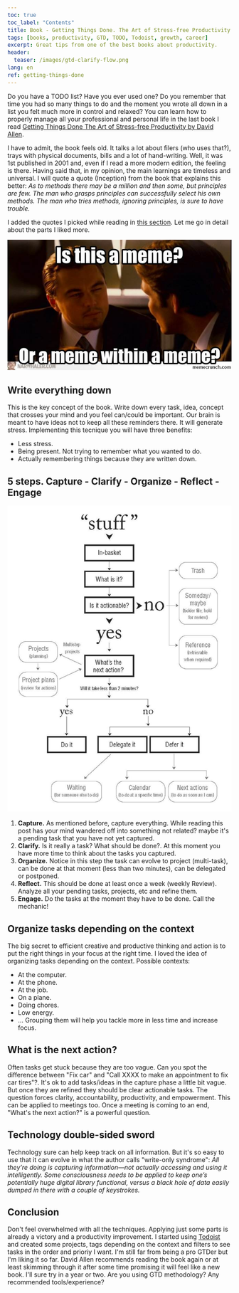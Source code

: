 ```yaml
---
toc: true
toc_label: "Contents"
title: Book - Getting Things Done. The Art of Stress-free Productivity - David Allen
tags: [books, productivity, GTD, TODO, Todoist, growth, career]
excerpt: Great tips from one of the best books about productivity.
header:
  teaser: /images/gtd-clarify-flow.png
lang: en
ref: getting-things-done
---
```


Do you have a TODO list? Have you ever used one? Do you remember that time you had so many things to do and the moment you wrote all down in a list you felt much more in control and relaxed? You can learn how to properly manage all your professional and personal life in the last book I read [Getting Things Done The Art of Stress-free Productivity by David Allen](https://www.amazon.es/Getting-Things-Done-Arts-Stresss/dp/0349408947/ref=sr_1_1?__mk_es_ES=%C3%85M%C3%85%C5%BD%C3%95%C3%91&dchild=1&keywords=getting+things+done&qid=1598698866&sr=8-1).

I have to admit, the book feels old. It talks a lot about filers (who uses that?), trays with physical documents, bills and a lot of hand-writing. Well, it was 1st published in 2001 and, even if I read a more modern edition, the feeling is there. Having said that, in my opinion, the main learnings are timeless and universal. I will quote a quote (Inception) from the book that explains this better: 
_As to methods there may be a million and then some, but principles are few. The man who grasps principles can successfully select his own methods. The man who tries methods, ignoring principles, is sure to have trouble._

I added the quotes I picked while reading in [this section](https://juan.pallares.me/books/getting-things-done/). Let me go in detail about the parts I liked more.

![Inception meme](/images/inception-meme.jpg)

## Write everything down
This is the key concept of the book. Write down every task, idea, concept that crosses your mind and you feel can/could be important. Our brain is meant to have ideas not  to keep all these reminders there. It will generate stress. Implementing this tecnique you will have three benefits:
- Less stress.
- Being present. Not trying to remember what you wanted to do.
- Actually remembering things because they are written down.

## 5 steps. Capture - Clarify - Organize - Reflect - Engage

![Diagram of GTD flow, how to process tasks](/images/gtd-clarify-flow.png)

1. **Capture.**
As mentioned before, capture everything. While reading this post has your mind wandered off into something not related? maybe it's a pending task that you have not yet captured.
1. **Clarify.**
Is it really a task? What should be done?. At this moment you have more time to think about the tasks you captured.
1. **Organize.**
Notice in this step the task can evolve to project (multi-task), can be done at that moment (less than two minutes), can be delegated or postponed. 
1. **Reflect.**
This should be done at least once a week (weekly Review). Analyze all your pending tasks, projects, etc and refine them.
1. **Engage.**
Do the tasks at the moment they have to be done. Call the mechanic!

## Organize tasks depending on the context
The big secret to efficient creative and productive thinking and action is to put the right things in your focus at the right time. 
I loved the idea of organizing tasks depending on the context. Possible contexts:
- At the computer.
- At the phone.
- At the job.
- On a plane.
- Doing chores.
- Low energy.
- ...
Grouping them will help you tackle more in less time and increase focus.

## What is the next action?
Often tasks get stuck because they are too vague. Can you spot the difference between "Fix car" and "Call XXXX to make an appointment to fix car tires"?.  It's ok to add tasks/ideas in the capture phase a little bit vague. But once they are refined they should be clear actionable tasks.
The question forces clarity, accountability, productivity, and empowerment. 
This can be applied to meetings too. Once a meeting is coming to an end, "What's the next action?" is a powerful question.

## Technology double-sided sword
Technology sure can help keep track on all information. But it's so easy to use that it can evolve in what the author calls "write-only syndrome":
_All they’re doing is capturing information—not actually accessing and using it intelligently. Some consciousness needs to be applied to keep one’s potentially huge digital library functional, versus a black hole of data easily dumped in there with a couple of keystrokes._

## Conclusion
Don't feel overwhelmed with all the techniques. Applying just some parts is already a victory and a productivity improvement. I started using [Todoist](https://todoist.com/) and created some projects, tags depending on the context and filters to see tasks in the order and prioriy I want. I'm still far from being a pro GTDer but I'm liking it so far. David Allen recommends reading the book again or at least skimming through it after some time promising it will feel like a new book. I'll sure try in a year or two. Are you using GTD methodology? Any recommended tools/experience?